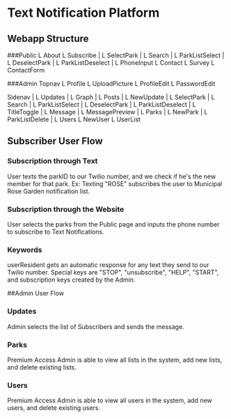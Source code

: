 # Text Notification Platform

## Webapp Structure

###Public
L About
L Subscribe
| L SelectPark
| L Search
| L ParkListSelect
| L DeselectPark
| L ParkListDeselect
| L PhoneInput
L Contact
L Survey
L ContactForm

###Admin
Topnav
L Profile
L UploadPicture
L ProfileEdit
L PasswordEdit

Sidenav
|
L Updates
| L Graph
| L Posts
| L NewUpdate
| L SelectPark
| L Search
| L ParkListSelect
| L DeselectPark
| L ParkListDeselect
| L TitleToggle
| L Message
| L MessagePreview
|
L Parks
| L NewPark
| L ParkListDelete
|
L Users
L NewUser
L UserList

## Subscriber User Flow

### Subscription through Text

User texts the parkID to our Twilio number, and we check if he's the new member for that park. Ex: Texting "ROSE" subscribes the user to Municipal Rose Garden notification list.

### Subscription through the Website

User selects the parks from the Public page and inputs the phone number to subscribe to Text Notifications.

### Keywords

userResident gets an automatic response for any text they send to our Twilio number. Special keys are "STOP", "unsubscribe", "HELP", "START", and subscription keys created by the Admin.

##Admin User Flow

### Updates

Admin selects the list of Subscribers and sends the message.

### Parks

Premium Access Admin is able to view all lists in the system, add new lists, and delete existing lists.

### Users

Premium Access Admin is able to view all users in the system, add new users, and delete existing users.
